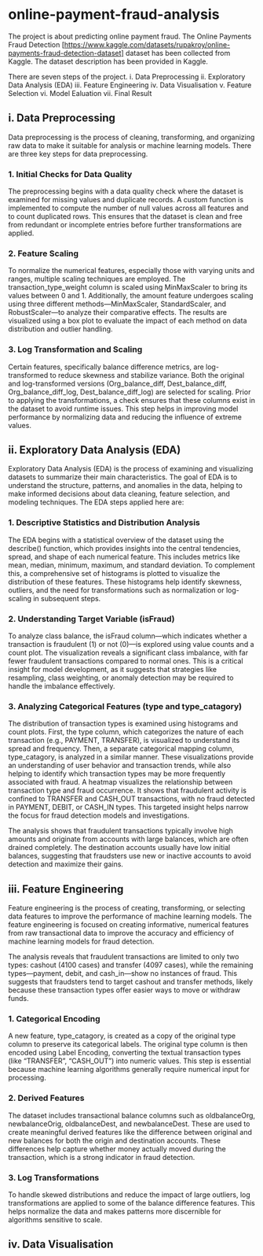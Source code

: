 # online-payment-fraud-analysis

The project is about predicting online payment fraud. The Online Payments Fraud Detection [https://www.kaggle.com/datasets/rupakroy/online-payments-fraud-detection-dataset] dataset has been collected from Kaggle. The dataset description has been provided in Kaggle.

There are seven steps of the project.
i.   Data Preprocessing
ii.  Exploratory Data Analysis (EDA) 
iii. Feature Engineering
iv.  Data Visualisation
v.   Feature Selection
vi.  Model Ealuation
vii. Final Result

## i. Data Preprocessing
Data preprocessing is the process of cleaning, transforming, and organizing raw data to make it suitable for analysis or machine learning models. There are three key steps for data preprocessing.

### 1. Initial Checks for Data Quality

The preprocessing begins with a data quality check where the dataset is examined for missing values and duplicate records. A custom function is implemented to compute the number of null values across all features and to count duplicated rows. This ensures that the dataset is clean and free from redundant or incomplete entries before further transformations are applied.

### 2. Feature Scaling

To normalize the numerical features, especially those with varying units and ranges, multiple scaling techniques are employed. The transaction_type_weight column is scaled using MinMaxScaler to bring its values between 0 and 1. Additionally, the amount feature undergoes scaling using three different methods—MinMaxScaler, StandardScaler, and RobustScaler—to analyze their comparative effects. The results are visualized using a box plot to evaluate the impact of each method on data distribution and outlier handling.

### 3. Log Transformation and Scaling

Certain features, specifically balance difference metrics, are log-transformed to reduce skewness and stabilize variance. Both the original and log-transformed versions (Org_balance_diff, Dest_balance_diff, Org_balance_diff_log, Dest_balance_diff_log) are selected for scaling. Prior to applying the transformations, a check ensures that these columns exist in the dataset to avoid runtime issues. This step helps in improving model performance by normalizing data and reducing the influence of extreme values.


## ii. Exploratory Data Analysis (EDA) 
Exploratory Data Analysis (EDA) is the process of examining and visualizing datasets to summarize their main characteristics. The goal of EDA is to understand the structure, patterns, and anomalies in the data, helping to make informed decisions about data cleaning, feature selection, and modeling techniques. The EDA steps applied here are:

### 1. Descriptive Statistics and Distribution Analysis

The EDA begins with a statistical overview of the dataset using the describe() function, which provides insights into the central tendencies, spread, and shape of each numerical feature. This includes metrics like mean, median, minimum, maximum, and standard deviation. To complement this, a comprehensive set of histograms is plotted to visualize the distribution of these features. These histograms help identify skewness, outliers, and the need for transformations such as normalization or log-scaling in subsequent steps.

### 2. Understanding Target Variable (isFraud)

To analyze class balance, the isFraud column—which indicates whether a transaction is fraudulent (1) or not (0)—is explored using value counts and a count plot. The visualization reveals a significant class imbalance, with far fewer fraudulent transactions compared to normal ones. This is a critical insight for model development, as it suggests that strategies like resampling, class weighting, or anomaly detection may be required to handle the imbalance effectively.

### 3. Analyzing Categorical Features (type and type_catagory)

The distribution of transaction types is examined using histograms and count plots. First, the type column, which categorizes the nature of each transaction (e.g., PAYMENT, TRANSFER), is visualized to understand its spread and frequency. Then, a separate categorical mapping column, type_catagory, is analyzed in a similar manner. These visualizations provide an understanding of user behavior and transaction trends, while also helping to identify which transaction types may be more frequently associated with fraud. A heatmap visualizes the relationship between transaction type and fraud occurrence. It shows that fraudulent activity is confined to TRANSFER and CASH_OUT transactions, with no fraud detected in PAYMENT, DEBIT, or CASH_IN types. This targeted insight helps narrow the focus for fraud detection models and investigations.

The analysis shows that fraudulent transactions typically involve high amounts and originate from accounts with large balances, which are often drained completely. The destination accounts usually have low initial balances, suggesting that fraudsters use new or inactive accounts to avoid detection and maximize their gains. 

## iii. Feature Engineering
Feature engineering is the process of creating, transforming, or selecting data features to improve the performance of machine learning models. The feature engineering is focused on creating informative, numerical features from raw transactional data to improve the accuracy and efficiency of machine learning models for fraud detection.

The analysis reveals that fraudulent transactions are limited to only two types: cashout (4100 cases) and transfer (4097 cases), while the remaining types—payment, debit, and cash_in—show no instances of fraud. This suggests that fraudsters tend to target cashout and transfer methods, likely because these transaction types offer easier ways to move or withdraw funds.

### 1. Categorical Encoding

A new feature, type_catagory, is created as a copy of the original type column to preserve its categorical labels. The original type column is then encoded using Label Encoding, converting the textual transaction types (like “TRANSFER”, “CASH_OUT”) into numeric values. This step is essential because machine learning algorithms generally require numerical input for processing.

### 2. Derived Features

The dataset includes transactional balance columns such as oldbalanceOrg, newbalanceOrig, oldbalanceDest, and newbalanceDest. These are used to create meaningful derived features like the difference between original and new balances for both the origin and destination accounts. These differences help capture whether money actually moved during the transaction, which is a strong indicator in fraud detection.

### 3. Log Transformations

To handle skewed distributions and reduce the impact of large outliers, log transformations are applied to some of the balance difference features. This helps normalize the data and makes patterns more discernible for algorithms sensitive to scale.

## iv. Data Visualisation

